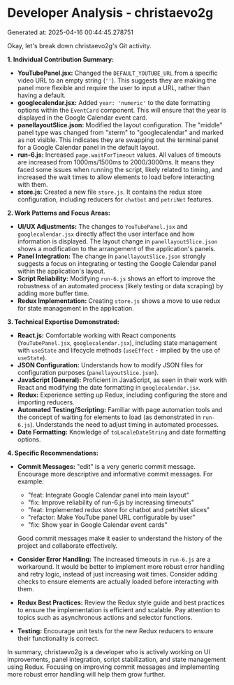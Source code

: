# Developer Analysis - christaevo2g
Generated at: 2025-04-16 00:44:45.278751

Okay, let's break down christaevo2g's Git activity.

**1. Individual Contribution Summary:**

*   **YouTubePanel.jsx:**  Changed the `DEFAULT_YOUTUBE_URL` from a specific video URL to an empty string (`''`).  This suggests they are making the panel more flexible and require the user to input a URL, rather than having a default.
*   **googlecalendar.jsx:** Added `year: 'numeric'` to the date formatting options within the `EventCard` component.  This will ensure that the year is displayed in the Google Calendar event card.
*   **panellayoutSlice.json:**  Modified the layout configuration. The "middle" panel type was changed from "xterm" to "googlecalendar" and marked as not visible. This indicates they are swapping out the terminal panel for a Google Calendar panel in the default layout.
*   **run-6.js:** Increased `page.waitForTimeout` values. All values of timeouts are increased from 1000ms/1500ms to 2000/3000ms. It means they faced some issues when running the script, likely related to timing, and increased the wait times to allow elements to load before interacting with them.
*   **store.js:** Created a new file `store.js`. It contains the redux store configuration, including reducers for `chatbot` and `petriNet` features.

**2. Work Patterns and Focus Areas:**

*   **UI/UX Adjustments:** The changes to `YouTubePanel.jsx` and `googlecalendar.jsx` directly affect the user interface and how information is displayed.  The layout change in `panellayoutSlice.json` shows a modification to the arrangement of the application's panels.
*   **Panel Integration:**  The change in `panellayoutSlice.json` strongly suggests a focus on integrating or testing the Google Calendar panel within the application's layout.
*   **Script Reliability:** Modifying `run-6.js` shows an effort to improve the robustness of an automated process (likely testing or data scraping) by adding more buffer time.
*   **Redux Implementation:** Creating `store.js` shows a move to use redux for state management in the application.

**3. Technical Expertise Demonstrated:**

*   **React.js:**  Comfortable working with React components (`YouTubePanel.jsx`, `googlecalendar.jsx`), including state management with `useState` and lifecycle methods (`useEffect` - implied by the use of `useState`).
*   **JSON Configuration:**  Understands how to modify JSON files for configuration purposes (`panellayoutSlice.json`).
*   **JavaScript (General):** Proficient in JavaScript, as seen in their work with React and modifying the date formatting in `googlecalendar.jsx`.
*   **Redux:** Experience setting up Redux, including configuring the store and importing reducers.
*   **Automated Testing/Scripting:**  Familiar with page automation tools and the concept of waiting for elements to load (as demonstrated in `run-6.js`).  Understands the need to adjust timing in automated processes.
*   **Date Formatting:**  Knowledge of `toLocaleDateString` and date formatting options.

**4. Specific Recommendations:**

*   **Commit Messages:** "edit" is a very generic commit message.  Encourage more descriptive and informative commit messages.  For example:
    *   "feat: Integrate Google Calendar panel into main layout"
    *   "fix: Improve reliability of run-6.js by increasing timeouts"
    *   "feat: Implemented redux store for chatbot and petriNet slices"
    *   "refactor: Make YouTube panel URL configurable by user"
    *   "fix: Show year in Google Calendar event cards"

    Good commit messages make it easier to understand the history of the project and collaborate effectively.

*   **Consider Error Handling:** The increased timeouts in `run-6.js` are a workaround.  It would be better to implement more robust error handling and retry logic, instead of just increasing wait times.  Consider adding checks to ensure elements are actually loaded before interacting with them.
*   **Redux Best Practices:** Review the Redux style guide and best practices to ensure the implementation is efficient and scalable. Pay attention to topics such as asynchronous actions and selector functions.
*   **Testing:** Encourage unit tests for the new Redux reducers to ensure their functionality is correct.

In summary, christaevo2g is a developer who is actively working on UI improvements, panel integration, script stabilization, and state management using Redux. Focusing on improving commit messages and implementing more robust error handling will help them grow further.
